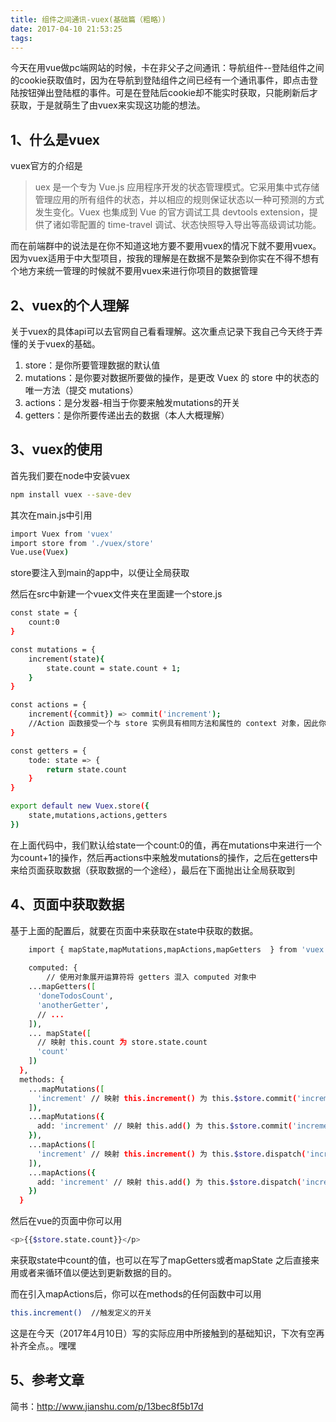 ```yaml
---
title: 组件之间通讯-vuex(基础篇（粗略）)
date: 2017-04-10 21:53:25
tags:
---
```


今天在用vue做pc端网站的时候，卡在非父子之间通讯：导航组件--登陆组件之间的cookie获取值时，因为在导航到登陆组件之间已经有一个通讯事件，即点击登陆按钮弹出登陆框的事件。可是在登陆后cookie却不能实时获取，只能刷新后才获取，于是就萌生了由vuex来实现这功能的想法。

## 1、什么是vuex ##
vuex官方的介绍是

> uex 是一个专为 Vue.js 应用程序开发的状态管理模式。它采用集中式存储管理应用的所有组件的状态，并以相应的规则保证状态以一种可预测的方式发生变化。Vuex 也集成到 Vue 的官方调试工具 devtools extension，提供了诸如零配置的 time-travel 调试、状态快照导入导出等高级调试功能。

而在前端群中的说法是在你不知道这地方要不要用vuex的情况下就不要用vuex。因为vuex适用于中大型项目，按我的理解是在数据不是繁杂到你实在不得不想有个地方来统一管理的时候就不要用vuex来进行你项目的数据管理

<!--more-->

## 2、vuex的个人理解 ##
关于vuex的具体api可以去官网自己看看理解。这次重点记录下我自己今天终于弄懂的关于vuex的基础。

 1. store：是你所要管理数据的默认值
 2. mutations：是你要对数据所要做的操作，是更改 Vuex 的 store 中的状态的唯一方法（提交 mutations）
 3. actions：是分发器-相当于你要来触发mutations的开关
 4. getters：是你所要传递出去的数据（本人大概理解）

## 3、vuex的使用 ##
首先我们要在node中安装vuex
``` bash
npm install vuex --save-dev
```
其次在main.js中引用
```bash
import Vuex from 'vuex'
import store from './vuex/store'
Vue.use(Vuex)
```
store要注入到main的app中，以便让全局获取

然后在src中新建一个vuex文件夹在里面建一个store.js
```bash
const state = {
    count:0
}

const mutations = {
    increment(state){
        state.count = state.count + 1;
    }
}

const actions = {
    increment({commit}) => commit('increment');   
    //Action 函数接受一个与 store 实例具有相同方法和属性的 context 对象，因此你可以调用 context.commit 提交一个 mutation，或者通过 context.state 和 context.getters 来获取 state 和 getters。
}

const getters = {
    tode: state => {
        return state.count
    }
}

export default new Vuex.store({
    state,mutations,actions,getters
})
```

在上面代码中，我们默认给state一个count:0的值，再在mutations中来进行一个为count+1的操作，然后再actions中来触发mutations的操作，之后在getters中来给页面获取数据（获取数据的一个途经），最后在下面抛出让全局获取到

## 4、页面中获取数据 ##
基于上面的配置后，就要在页面中来获取在state中获取的数据。

```bash
    import { mapState,mapMutations,mapActions,mapGetters  } from 'vuex'
    
    computed: {
        // 使用对象展开运算符将 getters 混入 computed 对象中
    ...mapGetters([
      'doneTodosCount',
      'anotherGetter',
      // ...
    ]),
    ... mapState([
      // 映射 this.count 为 store.state.count
      'count'
    ])
  },
  methods: {
    ...mapMutations([
      'increment' // 映射 this.increment() 为 this.$store.commit('increment')
    ]),
    ...mapMutations({
      add: 'increment' // 映射 this.add() 为 this.$store.commit('increment')
    }),
    ...mapActions([
      'increment' // 映射 this.increment() 为 this.$store.dispatch('increment')
    ]),
    ...mapActions({
      add: 'increment' // 映射 this.add() 为 this.$store.dispatch('increment')
    })
  }
```
然后在vue的页面中你可以用
```bash
<p>{{$store.state.count}}</p>
```
来获取state中count的值，也可以在写了mapGetters或者mapState 之后直接来用或者来循环值以便达到更新数据的目的。

而在引入mapActions后，你可以在methods的任何函数中可以用
```bash
this.increment()  //触发定义的开关
```

这是在今天（2017年4月10日）写的实际应用中所接触到的基础知识，下次有空再补齐全点。。嘿嘿

## 5、参考文章 ##
简书：http://www.jianshu.com/p/13bec8f5b17d